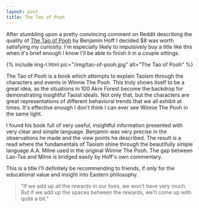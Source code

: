 ```yaml
---
layout: post
title: The Tao of Pooh
---
```


After stumbling upon a pretty convincing comment on Reddit describing the
quality of [The Tao of Pooh][1] by Benjamin Hoff I decided $8 was worth
satisfying my curiosity. I'm especially likely to impulsively buy a title like
this when it's brief enough I know I'll be able to finish it in a couple
sittings.

{% include img-l.html pic="/img/tao-of-pooh.jpg" alt="The Tao of Pooh" %}

The Tao of Pooh is a book which attempts to explain Taoism through the
characters and events in Winnie The Pooh. This truly shows itself to be a great
idea, as the situations in 100 Akre Forest become the backdrop for demonstrating
insightful Taoist ideals. Not only that, but the characters are great
representations of different behavioral trends that we all exhibit at times.
It's effective enough I don't think I can ever see Winnie The Pooh in the same
light.

I found his book full of very useful, insightful information presented with very
clear and simple language. Benjamin was very precise in the observations he made
and the view points he described. The result is a read where the fundamentals of
Taoism shine through the beautifully simple language A.A. Milne used in the
original Winnie The Pooh. The gap between Lao-Tse and Milne is bridged easily
by Hoff's own commentary.

This is a title I'll definitely be recommending to friends, if only for the
educational value and insight into Eastern philosophy.

> "If we add up all the rewards in our lives, we won't have very much. But if we
> add up the spaces between the rewards, we'll come up with quite a bit."

[1]:http://www.amazon.com/The-Tao-of-Pooh/dp/089867154X/ref=sr_1_5?ie=UTF8&qid=1358393208&sr=8-5&keywords=The+Tao+of+Pooh
